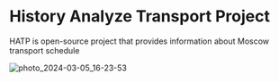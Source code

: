 # History Analyze Transport Project
HATP is open-source project that provides information about Moscow transport schedule

![photo_2024-03-05_16-23-53](https://github.com/HistoryAnalyzeTransportProject/.github/assets/58297559/72211036-907c-4ce7-ad3d-08869d905567)
